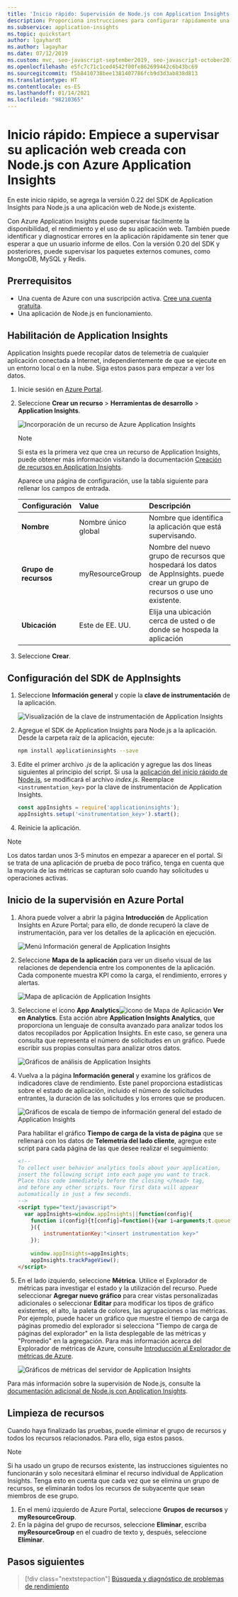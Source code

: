 ```yaml
---
title: 'Inicio rápido: Supervisión de Node.js con Application Insights de Azure Monitor'
description: Proporciona instrucciones para configurar rápidamente una aplicación web de Node.js para realizar labores de supervisión con Application Insights de Azure Monitor
ms.subservice: application-insights
ms.topic: quickstart
author: lgayhardt
ms.author: lagayhar
ms.date: 07/12/2019
ms.custom: mvc, seo-javascript-september2019, seo-javascript-october2019, devx-track-js
ms.openlocfilehash: e5fc7c71c1ced4542f00fe862699442c6b43bc69
ms.sourcegitcommit: f5b8410738bee1381407786fcb9d3d3ab838d813
ms.translationtype: HT
ms.contentlocale: es-ES
ms.lasthandoff: 01/14/2021
ms.locfileid: "98210365"
---
```

# <a name="quickstart-start-monitoring-your-nodejs-web-application-with-azure-application-insights"></a>Inicio rápido: Empiece a supervisar su aplicación web creada con Node.js con Azure Application Insights

En este inicio rápido, se agrega la versión 0.22 del SDK de Application Insights para Node.js a una aplicación web de Node.js existente.

Con Azure Application Insights puede supervisar fácilmente la disponibilidad, el rendimiento y el uso de su aplicación web. También puede identificar y diagnosticar errores en la aplicación rápidamente sin tener que esperar a que un usuario informe de ellos. Con la versión 0.20 del SDK y posteriores, puede supervisar los paquetes externos comunes, como MongoDB, MySQL y Redis.

## <a name="prerequisites"></a>Prerrequisitos

* Una cuenta de Azure con una suscripción activa. [Cree una cuenta gratuita](https://azure.microsoft.com/free/?ref=microsoft.com&utm_source=microsoft.com&utm_medium=docs&utm_campaign=visualstudio).
* Una aplicación de Node.js en funcionamiento.

## <a name="enable-application-insights"></a>Habilitación de Application Insights

Application Insights puede recopilar datos de telemetría de cualquier aplicación conectada a Internet, independientemente de que se ejecute en un entorno local o en la nube. Siga estos pasos para empezar a ver los datos.

1. Inicie sesión en [Azure Portal](https://portal.azure.com/).

2. Seleccione **Crear un recurso** > **Herramientas de desarrollo** > **Application Insights**.

   ![Incorporación de un recurso de Azure Application Insights](./media/nodejs-quick-start/azure-app-insights-create-resource.png)

   > [!NOTE]
   >Si esta es la primera vez que crea un recurso de Application Insights, puede obtener más información visitando la documentación [Creación de recursos en Application Insights](../app/create-new-resource.md).

   Aparece una página de configuración, use la tabla siguiente para rellenar los campos de entrada. 

    | Configuración        | Value           | Descripción  |
   | ------------- |:-------------|:-----|
   | **Nombre**      | Nombre único global | Nombre que identifica la aplicación que está supervisando. |
   | **Grupo de recursos**     | myResourceGroup      | Nombre del nuevo grupo de recursos que hospedará los datos de AppInsights. puede crear un grupo de recursos o use uno existente. |
   | **Ubicación** | Este de EE. UU. | Elija una ubicación cerca de usted o de donde se hospeda la aplicación |

3. Seleccione **Crear**.

## <a name="configure-appinsights-sdk"></a>Configuración del SDK de AppInsights

1. Seleccione **Información general** y copie la **clave de instrumentación** de la aplicación.

   ![Visualización de la clave de instrumentación de Application Insights](./media/nodejs-quick-start/azure-app-insights-instrumentation-key.png)

2. Agregue el SDK de Application Insights para Node.js a la aplicación. Desde la carpeta raíz de la aplicación, ejecute:

   ```bash
   npm install applicationinsights --save
   ```

3. Edite el primer archivo *.js* de la aplicación y agregue las dos líneas siguientes al principio del script. Si usa la [aplicación del inicio rápido de Node.js](../../app-service/quickstart-nodejs.md), se modificará el archivo *index.js*. Reemplace `<instrumentation_key>` por la clave de instrumentación de Application Insights. 

   ```JavaScript
   const appInsights = require('applicationinsights');
   appInsights.setup('<instrumentation_key>').start();
   ```

4. Reinicie la aplicación.

> [!NOTE]
> Los datos tardan unos 3-5 minutos en empezar a aparecer en el portal. Si se trata de una aplicación de prueba de poco tráfico, tenga en cuenta que la mayoría de las métricas se capturan solo cuando hay solicitudes u operaciones activas.

## <a name="start-monitoring-in-the-azure-portal"></a>Inicio de la supervisión en Azure Portal

1. Ahora puede volver a abrir la página **Introducción** de Application Insights en Azure Portal; para ello, de donde recuperó la clave de instrumentación, para ver los detalles de la aplicación en ejecución.

   ![Menú Información general de Application Insights](./media/nodejs-quick-start/azure-app-insights-overview-menu.png)

2. Seleccione **Mapa de la aplicación** para ver un diseño visual de las relaciones de dependencia entre los componentes de la aplicación. Cada componente muestra KPI como la carga, el rendimiento, errores y alertas.

   ![Mapa de aplicación de Application Insights](./media/nodejs-quick-start/azure-app-insights-application-map.png)

3. Seleccione el icono **App Analytics**![icono de Mapa de Aplicación](./media/nodejs-quick-start/azure-app-insights-analytics-icon.png) **Ver en Analytics**.  Esta acción abre **Application Insights Analytics**, que proporciona un lenguaje de consulta avanzado para analizar todos los datos recopilados por Application Insights. En este caso, se genera una consulta que representa el número de solicitudes en un gráfico. Puede escribir sus propias consultas para analizar otros datos.

   ![Gráficos de análisis de Application Insights](./media/nodejs-quick-start/azure-app-insights-analytics-queries.png)

4. Vuelva a la página **Información general** y examine los gráficos de indicadores clave de rendimiento.  Este panel proporciona estadísticas sobre el estado de aplicación, incluido el número de solicitudes entrantes, la duración de las solicitudes y los errores que se producen.

   ![Gráficos de escala de tiempo de información general del estado de Application Insights](./media/nodejs-quick-start/azure-app-insights-health-overview.png)

   Para habilitar el gráfico **Tiempo de carga de la vista de página** que se rellenará con los datos de **Telemetría del lado cliente**, agregue este script para cada página de las que desee realizar el seguimiento:

   ```HTML
   <!-- 
   To collect user behavior analytics tools about your application, 
   insert the following script into each page you want to track.
   Place this code immediately before the closing </head> tag,
   and before any other scripts. Your first data will appear 
   automatically in just a few seconds.
   -->
   <script type="text/javascript">
     var appInsights=window.appInsights||function(config){
       function i(config){t[config]=function(){var i=arguments;t.queue.push(function(){t[config].apply(t,i)})}}var t={config:config},u=document,e=window,o="script",s="AuthenticatedUserContext",h="start",c="stop",l="Track",a=l+"Event",v=l+"Page",y=u.createElement(o),r,f;y.src=config.url||"https://az416426.vo.msecnd.net/scripts/a/ai.0.js";u.getElementsByTagName(o)[0].parentNode.appendChild(y);try{t.cookie=u.cookie}catch(p){}for(t.queue=[],t.version="1.0",r=["Event","Exception","Metric","PageView","Trace","Dependency"];r.length;)i("track"+r.pop());return i("set"+s),i("clear"+s),i(h+a),i(c+a),i(h+v),i(c+v),i("flush"),config.disableExceptionTracking||(r="onerror",i("_"+r),f=e[r],e[r]=function(config,i,u,e,o){var s=f&&f(config,i,u,e,o);return s!==!0&&t["_"+r](config,i,u,e,o),s}),t
       }({
           instrumentationKey:"<insert instrumentation key>"
       });
       
       window.appInsights=appInsights;
       appInsights.trackPageView();
   </script>
   ```

5. En el lado izquierdo, seleccione **Métrica**. Utilice el Explorador de métricas para investigar el estado y la utilización del recurso. Puede seleccionar **Agregar nuevo gráfico** para crear vistas personalizadas adicionales o seleccionar **Editar** para modificar los tipos de gráfico existentes, el alto, la paleta de colores, las agrupaciones o las métricas. Por ejemplo, puede hacer un gráfico que muestre el tiempo de carga de páginas promedio del explorador si selecciona "Tiempo de carga de páginas del explorador" en la lista desplegable de las métricas y "Promedio" en la agregación. Para más información acerca del Explorador de métricas de Azure, consulte [Introducción al Explorador de métricas de Azure](../platform/metrics-getting-started.md).

   ![Gráficos de métricas del servidor de Application Insights](./media/nodejs-quick-start/azure-app-insights-server-metrics.png)

Para más información sobre la supervisión de Node.js, consulte la [documentación adicional de Node.js con Application Insights](../app/nodejs.md).

## <a name="clean-up-resources"></a>Limpieza de recursos

Cuando haya finalizado las pruebas, puede eliminar el grupo de recursos y todos los recursos relacionados. Para ello, siga estos pasos.

> [!NOTE]
> Si ha usado un grupo de recursos existente, las instrucciones siguientes no funcionarán y solo necesitará eliminar el recurso individual de Application Insights. Tenga esto en cuenta que cada vez que se elimina un grupo de recursos, se eliminarán todos los recursos de subyacente que sean miembros de ese grupo.

1. En el menú izquierdo de Azure Portal, seleccione **Grupos de recursos** y **myResourceGroup**.
2. En la página del grupo de recursos, seleccione **Eliminar**, escriba **myResourceGroup** en el cuadro de texto y, después, seleccione **Eliminar**.

## <a name="next-steps"></a>Pasos siguientes

> [!div class="nextstepaction"]
> [Búsqueda y diagnóstico de problemas de rendimiento](../log-query/log-query-overview.md)

